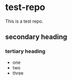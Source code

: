 test-repo
=========

This is a test repo.
## secondary heading
### tertiary heading

* one
* two
* three
